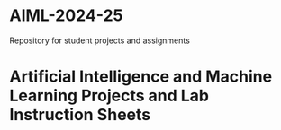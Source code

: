 # AIML-2024-25
Repository for student projects and assignments
# Artificial Intelligence and Machine Learning Projects and Lab Instruction Sheets
